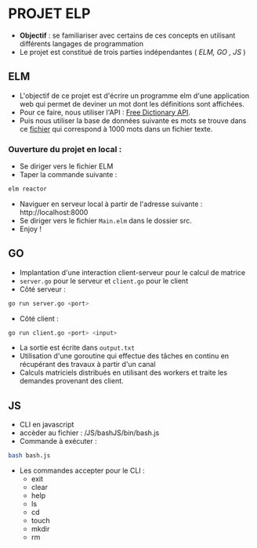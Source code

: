 # PROJET ELP

* **Objectif** : se familiariser avec certains de ces concepts en utilisant différents langages de programmation
* Le projet est constitué de trois parties indépendantes ( *ELM, GO , JS* )

## ELM

* L'objectif de ce projet est d'écrire un programme elm d'une application web qui permet de deviner un mot dont les définitions sont affichées.
* Pour ce faire, nous utiliser l'API :  [Free Dictionary API](https://dictionaryapi.dev/).  
* Puis nous utiliser la base de données suivante es mots se trouve dans ce [fichier](https://perso.liris.cnrs.fr/tristan.roussillon/GuessIt/thousand_words_things_explainer.txt) qui correspond à 1000 mots dans un fichier texte.

### Ouverture du projet en local :
* Se diriger vers le fichier ELM
* Taper la commande suivante : 
```bash
elm reactor
```
* Naviguer en serveur local à partir de l'adresse suivante : http://localhost:8000
* Se diriger vers le fichier `Main.elm` dans le dossier src.
* Enjoy !

## GO

* Implantation d'une interaction client-serveur pour le calcul de matrice
* ``` server.go ``` pour le serveur et ``` client.go ``` pour le client
* Côté serveur :
```bash
go run server.go <port>
```
* Côté client :
```bash
go run client.go <port> <input>
```
* La sortie est écrite dans ``` output.txt ```
* Utilisation d'une goroutine qui effectue des tâches en continu en récupérant des travaux à partir d'un canal
* Calculs matriciels distribués en utilisant des workers et traite les demandes provenant des client.

## JS

* CLI en javascript
* accèder au fichier : /JS/bashJS/bin/bash.js
* Commande à exécuter :
```bash
bash bash.js
```
* Les commandes accepter pour le CLI : 
  * exit
  * clear
  * help
  * ls
  * cd 
  * touch
  * mkdir
  * rm


